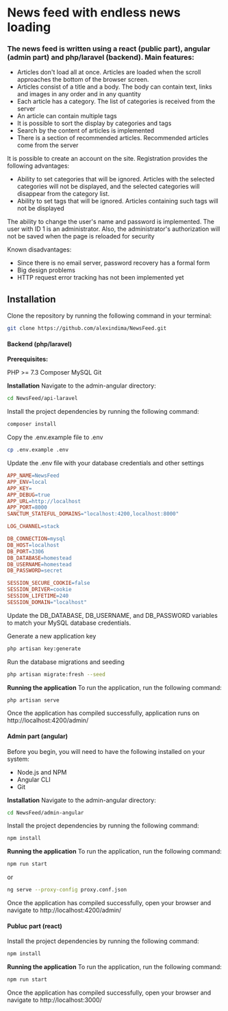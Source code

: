# News feed with endless news loading

### The news feed is written using a **react** (public part), **angular** (admin part) and **php/laravel** (backend). Main features:

- Articles don't load all at once. Articles are loaded when the scroll approaches the bottom of the browser screen.
- Articles consist of a title and a body. The body can contain text, links and images in any order and in any quantity
- Each article has a category. The list of categories is received from the server
- An article can contain multiple tags
- It is possible to sort the display by categories and tags
- Search by the content of articles is implemented
- There is a section of recommended articles. Recommended articles come from the server

It is possible to create an account on the site. Registration provides the following advantages:

- Ability to set categories that will be ignored. Articles with the selected categories will not be displayed, and the
  selected categories will disappear from the category list.
- Ability to set tags that will be ignored. Articles containing such tags will not be displayed

The ability to change the user's name and password is implemented. The user with ID 1 is an administrator. Also,
the administrator's authorization will not be saved when the page is reloaded for security

Known disadvantages:
- Since there is no email server, password recovery has a formal form
- Big design problems
- HTTP request error tracking has not been implemented yet

## Installation

Clone the repository by running the following command in your terminal:

```bash
git clone https://github.com/alexindima/NewsFeed.git
```

#### Backend (php/laravel)

****Prerequisites:****

PHP >= 7.3
Composer
MySQL
Git

**Installation**
Navigate to the admin-angular directory:

```bash
cd NewsFeed/api-laravel
```

Install the project dependencies by running the following command:

```bash
composer install
```

Copy the .env.example file to .env

```bash
cp .env.example .env
```

Update the .env file with your database credentials and other settings

```makefile
APP_NAME=NewsFeed
APP_ENV=local
APP_KEY=
APP_DEBUG=true
APP_URL=http://localhost
APP_PORT=8000
SANCTUM_STATEFUL_DOMAINS="localhost:4200,localhost:8000"

LOG_CHANNEL=stack

DB_CONNECTION=mysql
DB_HOST=localhost
DB_PORT=3306
DB_DATABASE=homestead
DB_USERNAME=homestead
DB_PASSWORD=secret

SESSION_SECURE_COOKIE=false
SESSION_DRIVER=cookie
SESSION_LIFETIME=240
SESSION_DOMAIN="localhost"
```
Update the DB_DATABASE, DB_USERNAME, and DB_PASSWORD variables to match your MySQL database credentials.

Generate a new application key

```bash
php artisan key:generate
```

Run the database migrations and seeding

```bash
php artisan migrate:fresh --seed
```

**Running the application**
To run the application, run the following command:

```bash
php artisan serve
```

Once the application has compiled successfully, application runs on  http://localhost:4200/admin/

#### Admin part (angular)
Before you begin, you will need to have the following installed on your system:
- Node.js and NPM
- Angular CLI
- Git

**Installation**
Navigate to the admin-angular directory:

```bash
cd NewsFeed/admin-angular
```

Install the project dependencies by running the following command:

```bash
npm install
```

**Running the application**
To run the application, run the following command:

```bash
npm run start
```

or

```bash
ng serve --proxy-config proxy.conf.json
```

Once the application has compiled successfully, open your browser and navigate to http://localhost:4200/admin/



#### Publuc part (react)
Install the project dependencies by running the following command:

```bash
npm install
```

**Running the application**
To run the application, run the following command:

```bash
npm run start
```

Once the application has compiled successfully, open your browser and navigate to http://localhost:3000/

